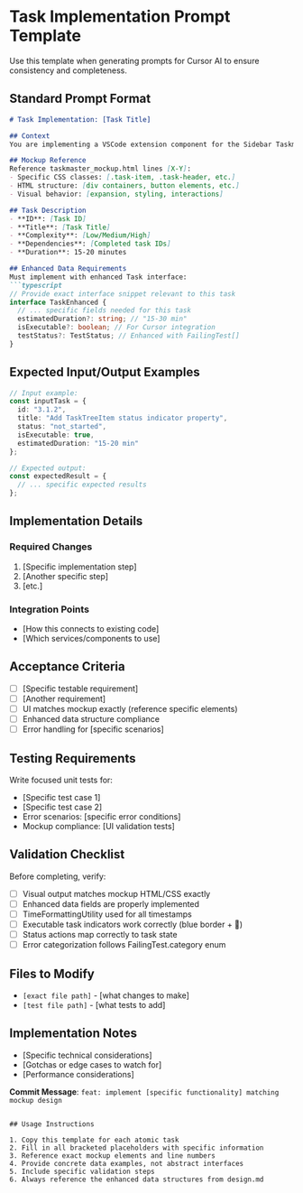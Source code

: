 # Task Implementation Prompt Template

Use this template when generating prompts for Cursor AI to ensure consistency and completeness.

## Standard Prompt Format

```markdown
# Task Implementation: [Task Title]

## Context
You are implementing a VSCode extension component for the Sidebar Taskmaster Dashboard. This task implements [specific functionality] matching the expandable list mockup design.

## Mockup Reference
Reference taskmaster_mockup.html lines [X-Y]:
- Specific CSS classes: [.task-item, .task-header, etc.]
- HTML structure: [div containers, button elements, etc.]  
- Visual behavior: [expansion, styling, interactions]

## Task Description
- **ID**: [Task ID]
- **Title**: [Task Title]
- **Complexity**: [Low/Medium/High]  
- **Dependencies**: [Completed task IDs]
- **Duration**: 15-20 minutes

## Enhanced Data Requirements
Must implement with enhanced Task interface:
```typescript
// Provide exact interface snippet relevant to this task
interface TaskEnhanced {
  // ... specific fields needed for this task
  estimatedDuration?: string; // "15-30 min"
  isExecutable?: boolean; // For Cursor integration
  testStatus?: TestStatus; // Enhanced with FailingTest[]
}
```

## Expected Input/Output Examples
```typescript
// Input example:
const inputTask = {
  id: "3.1.2",
  title: "Add TaskTreeItem status indicator property",
  status: "not_started",
  isExecutable: true,
  estimatedDuration: "15-20 min"
};

// Expected output:
const expectedResult = {
  // ... specific expected results
};
```

## Implementation Details
### Required Changes
1. [Specific implementation step]
2. [Another specific step]
3. [etc.]

### Integration Points
- [How this connects to existing code]
- [Which services/components to use]

## Acceptance Criteria
- [ ] [Specific testable requirement]
- [ ] [Another requirement]
- [ ] UI matches mockup exactly (reference specific elements)
- [ ] Enhanced data structure compliance
- [ ] Error handling for [specific scenarios]

## Testing Requirements
Write focused unit tests for:
- [Specific test case 1]
- [Specific test case 2]
- Error scenarios: [specific error conditions]
- Mockup compliance: [UI validation tests]

## Validation Checklist
Before completing, verify:
- [ ] Visual output matches mockup HTML/CSS exactly
- [ ] Enhanced data fields are properly implemented
- [ ] TimeFormattingUtility used for all timestamps
- [ ] Executable task indicators work correctly (blue border + 🤖)
- [ ] Status actions map correctly to task state
- [ ] Error categorization follows FailingTest.category enum

## Files to Modify
- `[exact file path]` - [what changes to make]
- `[test file path]` - [what tests to add]

## Implementation Notes
- [Specific technical considerations]
- [Gotchas or edge cases to watch for]
- [Performance considerations]

**Commit Message**: `feat: implement [specific functionality] matching mockup design`
```

## Usage Instructions

1. Copy this template for each atomic task
2. Fill in all bracketed placeholders with specific information
3. Reference exact mockup elements and line numbers  
4. Provide concrete data examples, not abstract interfaces
5. Include specific validation steps
6. Always reference the enhanced data structures from design.md